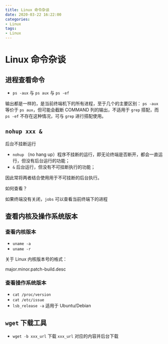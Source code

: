 ```yaml
---
title: Linux 命令杂谈
date: 2020-03-22 16:22:00
categories:
- Linux
tags:
- Linux
---
```


# Linux 命令杂谈

## 进程查看命令

- `ps -aux` 与 `ps aux` 与 `ps -ef`

输出都是一样的，是当前终端机下的所有进程，至于几个的主要区别：
`ps -aux` 等价于 `ps aux`，但可能会截断 COMMAND 列的输出，不适用于 `grep` 搭配，而 `ps -ef` 不存在这种情况，可与 `grep` 进行搭配使用。

## `nohup xxx &`

后台不挂断运行

- `nohup` （no hang up）程序不挂断的运行，即无论终端是否断开，都会一直运行，但没有后台运行的功能；
- `&` 后台运行，但没有不可挂断执行的功能；

因此常将两者结合使用用于不可挂断的后台执行。

如何查看？

如果终端没有关闭，`jobs` 可以查看当前终端下的进程

## 查看内核及操作系统版本

### 查看内核版本

- `uname -a`
- `uname -r`

关于 Linux 内核版本号的格式：

major.minor.patch-build.desc

### 查看操作系统版本

- `cat /proc/version`
- `cat /etc/issue`
- `lsb_release -a` 适用于 Ubuntu/Debian

## `wget` 下载工具

- `wget -b xxx_url` 下载 `xxx_url` 对应的内容并后台下载